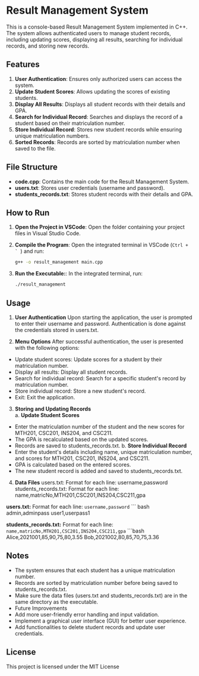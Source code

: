 # Result Management System

This is a console-based Result Management System implemented in C++. The system allows authenticated users to manage student records, including updating scores, displaying all results, searching for individual records, and storing new records.

## Features

1. **User Authentication**: Ensures only authorized users can access the system.
2. **Update Student Scores**: Allows updating the scores of existing students.
3. **Display All Results**: Displays all student records with their details and GPA.
4. **Search for Individual Record**: Searches and displays the record of a student based on their matriculation number.
5. **Store Individual Record**: Stores new student records while ensuring unique matriculation numbers.
6. **Sorted Records**: Records are sorted by matriculation number when saved to the file.

## File Structure

- **code.cpp**: Contains the main code for the Result Management System.
- **users.txt**: Stores user credentials (username and password).
- **students_records.txt**: Stores student records with their details and GPA.

## How to Run

1. **Open the Project in VSCode**:
   Open the folder containing your project files in Visual Studio Code.

2. **Compile the Program**:
   Open the integrated terminal in VSCode (``Ctrl + ` ``) and run:
   ```sh
   g++ -o result_management main.cpp
3. **Run the Executable:**:
   In the integrated terminal, run:
   ```sh
   ./result_management
## Usage

1. **User Authentication**
Upon starting the application, the user is prompted to enter their username and password. Authentication is done against the credentials stored in users.txt.

2. **Menu Options**
After successful authentication, the user is presented with the following options:

- Update student scores: Update scores for a student by their matriculation number.
- Display all results: Display all student records.
- Search for individual record: Search for a specific student's record by matriculation number.
- Store individual record: Store a new student's record.
- Exit: Exit the application.
  
3. **Storing and Updating Records** <br>
 a. **Update Student Scores**
- Enter the matriculation number of the student and the new scores for MTH201, CSC201, INS204, and CSC211.
- The GPA is recalculated based on the updated scores.
- Records are saved to students_records.txt.
  b. **Store Individual Record**<br>
- Enter the student's details including name, unique matriculation number, and scores for MTH201, CSC201, INS204, and CSC211.
- GPA is calculated based on the entered scores.
- The new student record is added and saved to students_records.txt.
4. **Data Files**
users.txt: Format for each line: username,password
students_records.txt: Format for each line: name,matricNo,MTH201,CSC201,INS204,CSC211,gpa

**users.txt:** Format for each line: `username,password`
     ``` bash
     admin,adminpass
     user1,userpass1
     

 **students_records.txt:** Format for each line: `name,matricNo,MTH201,CSC201,INS204,CSC211,gpa`
     ```bash
     Alice,2021001,85,90,75,80,3.55
     Bob,2021002,80,85,70,75,3.36
     


## Notes
- The system ensures that each student has a unique matriculation number.
- Records are sorted by matriculation number before being saved to students_records.txt.
- Make sure the data files (users.txt and students_records.txt) are in the same directory as the executable.
- Future Improvements
- Add more user-friendly error handling and input validation.
- Implement a graphical user interface (GUI) for better user experience.
- Add functionalities to delete student records and update user credentials.

## License
This project is licensed under the MIT License 
